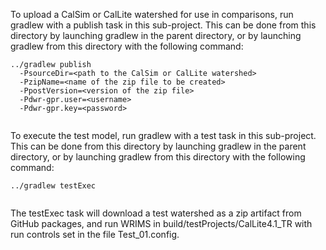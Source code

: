 To upload a CalSim or CalLite watershed for use in comparisons, run gradlew with a publish task in this sub-project.
This can be done from this directory by launching gradlew in the parent directory, or by launching gradlew from this directory with the following command:
```shell
../gradlew publish 
  -PsourceDir=<path to the CalSim or CalLite watershed>
  -PzipName=<name of the zip file to be created>
  -PpostVersion=<version of the zip file>
  -Pdwr-gpr.user=<username>
  -Pdwr-gpr.key=<password>
    
```

To execute the test model, run gradlew with a test task in this sub-project.
This can be done from this directory by launching gradlew in the parent directory, or by launching gradlew from this directory with the following command:
```shell
../gradlew testExec 
 
```

The testExec task will download a test watershed as a zip artifact from GitHub packages, and run WRIMS in build/testProjects/CalLite4.1_TR with run controls set in the file Test_01.config.
